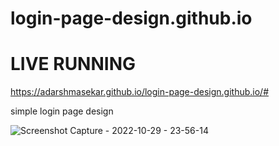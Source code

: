 # login-page-design.github.io

# LIVE RUNNING
https://adarshmasekar.github.io/login-page-design.github.io/#

simple login page design 

![Screenshot Capture - 2022-10-29 - 23-56-14](https://user-images.githubusercontent.com/108608608/198847248-3e85234d-48db-4198-bf67-3ad354db9413.png)
